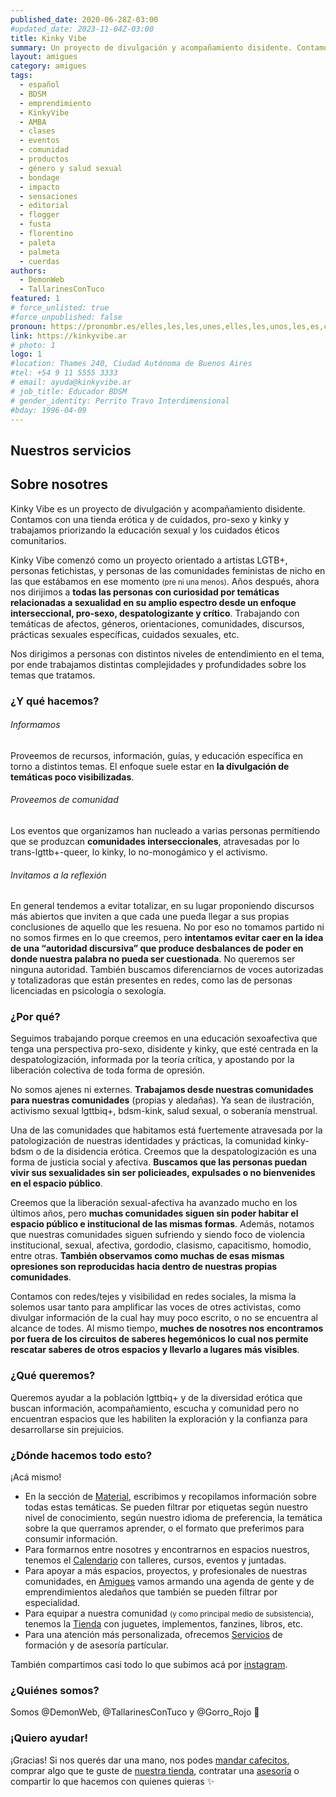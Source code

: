 ```yaml
---
published_date: 2020-06-28Z-03:00
#updated_date: 2023-11-04Z-03:00
title: Kinky Vibe
summary: Un proyecto de divulgación y acompañamiento disidente. Contamos con una tienda erótica y de cuidados, pro-sexo y kinky y trabajamos priorizando la educación sexual y los cuidados éticos comunitarios
layout: amigues
category: amigues
tags:
  - español
  - BDSM
  - emprendimiento
  - KinkyVibe
  - AMBA
  - clases
  - eventos
  - comunidad
  - productos
  - género y salud sexual
  - bondage
  - impacto
  - sensaciones
  - editorial
  - flogger
  - fusta
  - florentino
  - paleta
  - palmeta
  - cuerdas
authors:
  - DemonWeb
  - TallarinesConTuco
featured: 1
# force_unlisted: true
#force_unpublished: false
pronoun: https://pronombr.es/elles,les,les,unes,elles,les,unos,les,es,co,
link: https://kinkyvibe.ar
# photo: 1
logo: 1
#location: Thames 240, Ciudad Autónoma de Buenos Aires
#tel: +54 9 11 5555 3333
# email: ayuda@kinkyvibe.ar
# job_title: Educador BDSM
# gender_identity: Perrito Travo Interdimensional
#bday: 1996-04-09
---
```


## Nuestros servicios

## Sobre nosotres

Kinky Vibe es un proyecto de divulgación y acompañamiento disidente. Contamos con una tienda erótica y de cuidados, pro-sexo y kinky y trabajamos priorizando la educación sexual y los cuidados éticos comunitarios.

Kinky Vibe comenzó como un proyecto orientado a artistas LGTB+, personas fetichistas, y personas de las comunidades feministas de nicho en las que estábamos en ese momento <small>(pre ni una menos)</small>. Años después, ahora nos dirijimos a **todas las personas con curiosidad por temáticas relacionadas a sexualidad en su amplio espectro desde un enfoque interseccional, pro-sexo, despatologizante y crítico**. Trabajando con temáticas de afectos, géneros, orientaciones, comunidades, discursos, prácticas sexuales específicas, cuidados sexuales, etc.

Nos dirigimos a personas con distintos niveles de entendimiento en el tema, por ende trabajamos distintas complejidades y profundidades sobre los temas que tratamos.

### ¿Y qué hacemos?

###### Informamos

Proveemos de recursos, información, guías, y educación específica en torno a distintos temas. El enfoque suele estar en **la divulgación de temáticas poco visibilizadas**.

###### Proveemos de comunidad

Los eventos que organizamos han nucleado a varias personas permitiendo que se produzcan **comunidades interseccionales**, atravesadas por lo trans-lgttb+-queer, lo kinky, lo no-monogámico y el activismo.

###### Invitamos a la reflexión

En general tendemos a evitar totalizar, en su lugar proponiendo discursos más abiertos que inviten a que cada une pueda llegar a sus propias conclusiones de aquello que les resuena. No por eso no tomamos partido ni no somos firmes en lo que creemos, pero **intentamos evitar caer en la idea de una “autoridad discursiva” que produce desbalances de poder en donde nuestra palabra no pueda ser cuestionada**. No queremos ser ninguna autoridad. También buscamos diferenciarnos de voces autorizadas y totalizadoras que están presentes en redes, como las de personas licenciadas en psicología o sexología.

### ¿Por qué?

Seguimos trabajando porque creemos en una educación sexoafectiva que tenga una perspectiva pro-sexo, disidente y kinky, que esté centrada en la despatologización, informada por la teoría crítica, y apostando por la liberación colectiva de toda forma de opresión.

No somos ajenes ni externes. **Trabajamos desde nuestras comunidades para nuestras comunidades** (propias y aledañas). Ya sean de ilustración, activismo sexual lgttbiq+, bdsm-kink, salud sexual, o soberanía menstrual.

Una de las comunidades que habitamos está fuertemente atravesada por la patologización de nuestras identidades y prácticas, la comunidad kinky-bdsm o de la disidencia erótica. Creemos que la despatologización es una forma de justicia social y afectiva. **Buscamos que las personas puedan vivir sus sexualidades sin ser policieades, expulsades o no bienvenides en el espacio público**.

Creemos que la liberación sexual-afectiva ha avanzado mucho en los últimos años, pero **muchas comunidades siguen sin poder habitar el espacio público e institucional de las mismas formas**. Además, notamos que nuestras comunidades siguen sufriendo y siendo foco de violencia institucional, sexual, afectiva, gordodio, clasismo, capacitismo, homodio, entre otras. **También observamos como muchas de esas mismas opresiones son reproducidas hacia dentro de nuestras propias comunidades**.

Contamos con redes/tejes y visibilidad en redes sociales, la misma la solemos usar tanto para amplificar las voces de otres activistas, como divulgar información de la cual hay muy poco escrito, o no se encuentra al alcance de todes. Al mismo tiempo, **muches de nosotres nos encontramos por fuera de los circuitos de saberes hegemónicos lo cual nos permite rescatar saberes de otros espacios y llevarlo a lugares más visibles**.

### ¿Qué queremos?

Queremos ayudar a la población lgttbiq+ y de la diversidad erótica que buscan información, acompañamiento, escucha y comunidad pero no encuentran espacios que les habiliten la exploración y la confianza para desarrollarse sin prejuicios.

### ¿Dónde hacemos todo esto?

¡Acá mismo!

- En la sección de [Material](/material), escribimos y recopilamos información sobre todas estas temáticas. Se pueden filtrar por etiquetas según nuestro nivel de conocimiento, según nuestro idioma de preferencia, la temática sobre la que querramos aprender, o el formato que preferimos para consumir información.
- Para formarnos entre nosotres y encontrarnos en espacios nuestros, tenemos el [Calendario](/calendario) con talleres, cursos, eventos y juntadas.
- Para apoyar a más espacios, proyectos, y profesionales de nuestras comunidades, en [Amigues](/amigues) vamos armando una agenda de gente y de emprendimientos aledaños que también se pueden filtrar por especialidad.
- Para equipar a nuestra comunidad <small>(y como principal medio de subsistencia)</small>, tenemos la [Tienda](https://tienda.kinkyvibe.ar) con juguetes, implementos, fanzines, libros, etc.
- Para una atención más personalizada, ofrecemos [Servicios](/servicios) de formación y de asesoría partícular.

También compartimos casi todo lo que subimos acá por [instagram](https://www.instagram.com/kinkyvibeargentina/).

### ¿Quiénes somos?

Somos @DemonWeb, @TallarinesConTuco y @Gorro_Rojo 🌈

### ¡Quiero ayudar!

¡Gracias! Si nos querés dar una mano, nos podes [mandar cafecitos](https://cafecito.app/kinkyvibe), comprar algo que te guste de [nuestra tienda](https://tienda.kinkyvibe.ar), contratar una [asesoría](/servicios) o compartir lo que hacemos con quienes quieras ✨
